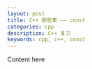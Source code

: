 ```yaml
---
layout: post
title: C++ 那些事 —— const
categories: cpp
description: C++ 复习
keywords: cpp, c++, const
---
```


Content here

